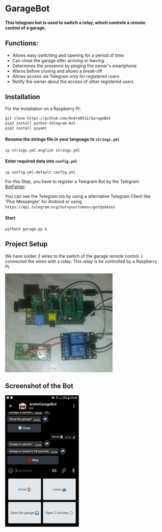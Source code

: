 # GarageBot

#### This telegram bot is used to switch a relay, which controls a remote control of a garage.

## Functions:

- Allows easy switching and opening for a period of time
- Can close the garage after arriving or leaving
- Determines the presence by pinging the owner's smartphone
- Warns before closing and allows a break-off
- Allows access via Telegram only for registered users
- Notify the owner about the access of other registered users

## Installation
For the Installation on a Raspberry Pi:
```
git clone https://github.com/Andre0512/GarageBot
pip3 install python-telegram-bot
pip3 install pyyaml
```
#### Rename the strings file in your language to `strings.yml`
```
cp strings.yml.english strings.yml
```
#### Enter required data into `config.yml`
```
cp config.yml.default config.yml
```
For this Step, you have to register a Telegram Bot by the Telegram [BotFahter](https://t.me/botfather).

You can see the Telegram ids by using a alternative Telegram Client like 'Plus Messanger' for Android or using `https://api.telegram.org/bot<yourtoken>/getUpdates`
#### Start
```
python3 garage.py &
```

## Project Setup

We have solder 2 wires to the switch of the garage remote control. I connected the wires with a relay. This relay is be controlled by a Raspberry Pi.

<img src="https://github.com/Andre0512/GarageBot/blob/master/images/setting.jpg" width="350"/>

## Screenshot of the Bot
<img src="https://github.com/Andre0512/GarageBot/blob/master/images/screenshot.jpg" width="240"/>
